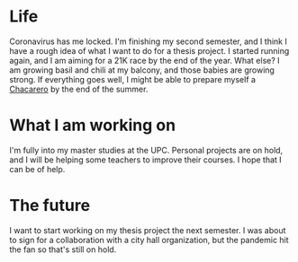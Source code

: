 # Life

<!-- may 2019 -->

Coronavirus has me locked. I'm finishing my second semester, and I think I have a rough idea of what I want to do for a thesis project. I started running again, and I am aiming for a 21K race by the end of the year. What else? I am growing basil and chili at my balcony, and those babies are growing strong. If everything goes well, I might be able to prepare myself a [Chacarero](https://en.wikipedia.org/wiki/Chacarero) by the end of the summer.

# What I am working on

I'm fully into my master studies at the UPC. Personal projects are on hold, and I will be helping some teachers to improve their courses. I hope that I can be of help.

# The future

I want to start working on my thesis project the next semester. I was about to sign for a collaboration with a city hall organization, but the pandemic hit the fan so that's still on hold.
